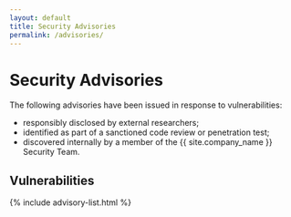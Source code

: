 ```yaml
---
layout: default
title: Security Advisories
permalink: /advisories/
---
```


# Security Advisories

The following advisories have been issued in response to vulnerabilities:

* responsibly disclosed by external researchers;
* identified as part of a sanctioned code review or penetration test;
* discovered internally by a member of the {{ site.company_name }} Security Team.

## Vulnerabilities

{% include advisory-list.html %}